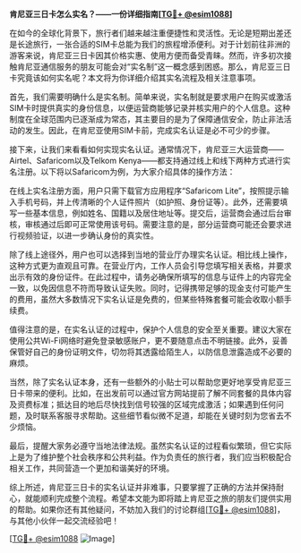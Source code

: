 **肯尼亚三日卡怎么实名？——一份详细指南[[TG💪+ @esim1088](https://t.me/s/esim1088)]**

在如今的全球化背景下，旅行者们越来越注重便捷性和灵活性。无论是短期出差还是长途旅行，一张合适的SIM卡总能为我们的旅程增添便利。对于计划前往非洲的游客来说，肯尼亚三日卡因其价格实惠、使用方便而备受青睐。然而，许多初次接触肯尼亚通信服务的朋友可能会对“实名制”这一概念感到困惑。那么，肯尼亚三日卡究竟该如何实名呢？本文将为你详细介绍其实名流程及相关注意事项。

首先，我们需要明确什么是实名制。简单来说，实名制就是要求用户在购买或激活SIM卡时提供真实的身份信息，以便运营商能够记录并核实用户的个人信息。这种制度在全球范围内已逐渐成为常态，其主要目的是为了保障通信安全，防止非法活动的发生。因此，在肯尼亚使用SIM卡前，完成实名认证是必不可少的步骤。

接下来，让我们来看看如何实现实名认证。通常情况下，肯尼亚三大运营商——Airtel、Safaricom以及Telkom Kenya——都支持通过线上和线下两种方式进行实名注册。以下将以Safaricom为例，为大家介绍具体的操作方法：

在线上实名注册方面，用户只需下载官方应用程序“Safaricom Lite”，按照提示输入手机号码，并上传清晰的个人证件照片（如护照、身份证等）。此外，还需要填写一些基本信息，例如姓名、国籍以及居住地址等。提交后，运营商会通过后台审核，审核通过后即可正常使用该号码。需要注意的是，部分运营商可能还会要求进行视频验证，以进一步确认身份的真实性。

除了线上途径外，用户也可以选择到当地的营业厅办理实名认证。相比线上操作，这种方式更为直观且可靠。在营业厅内，工作人员会引导您填写相关表格，并要求出示有效的身份证件。在此过程中，请务必确保所填写的信息与证件上的内容完全一致，以免因信息不符而导致认证失败。同时，记得携带足够的现金支付可能产生的费用，虽然大多数情况下实名认证是免费的，但某些特殊套餐可能会收取小额手续费。

值得注意的是，在实名认证的过程中，保护个人信息的安全至关重要。建议大家在使用公共Wi-Fi网络时避免登录敏感账户，更不要随意点击不明链接。此外，妥善保管好自己的身份证明文件，切勿将其透露给陌生人，以防信息泄露造成不必要的麻烦。

当然，除了实名认证本身，还有一些额外的小贴士可以帮助您更好地享受肯尼亚三日卡带来的便利。比如，在出发前可以通过官方网站提前了解不同套餐的具体内容及资费标准；抵达目的地后尽快找到信号较强的区域完成激活；如果遇到任何问题，及时联系客服寻求帮助。这些细节看似微不足道，却能在关键时刻为您省去不少烦恼。

最后，提醒大家务必遵守当地法律法规。虽然实名认证的过程看似繁琐，但它实际上是为了维护整个社会秩序和公共利益。作为负责任的旅行者，我们应当积极配合相关工作，共同营造一个更加和谐美好的环境。

综上所述，肯尼亚三日卡的实名认证并非难事，只要掌握了正确的方法并保持耐心，就能顺利完成整个流程。希望本文能为即将踏上肯尼亚之旅的朋友们提供实用的帮助。如果你还有其他疑问，不妨加入我们的讨论群组[[TG💪+ @esim1088](https://t.me/s/esim1088)]，与其他小伙伴一起交流经验吧！

[[TG💪+ @esim1088](https://t.me/s/esim1088) ![Image](https://i.postimg.cc/4NQfJmqS/Snipaste-2025-05-13-00-14-12.png)]